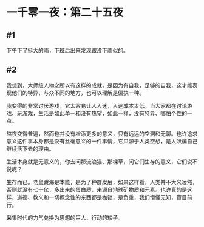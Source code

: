 # 一千零一夜：第二十五夜

## #1

下午下了挺大的雨，下班后出来发现跟没下雨似的。

## #2

我想到，大师级人物之所以有这样的成就，是因为有自我，足够的自我，这才能表现他们的特异，与众不同的地方，也可以理解是偏执一种。

我变得的非常讨厌游戏，它太容易让人入迷，入迷成本太低。当大家都在讨论游戏、玩游戏，生活是如此单一和没有热望，如此一样，没有特异、哪怕个性的一点。

熬夜变得普遍，然而也并没有增添更多的意义，只有远远的空洞和无聊。也许追求意义这件事本身都是没有丝毫意义的一件事情，它只源于人类空想，是人哄骗自己继续活下去的理由。

生活本身就是无意义的，你去问那流浪猫、那棵草，问它们生存的意义，它们说不说呢？

生存而已。老鼠跳海是本能，是为了种群发展，如果这样看，人类并不大义凌然，否则就没有七十亿，多出来的蛋白质，来源自地球矿物质和元素。也许真的是这样，道德、教义和一切概念性的东西都是枷锁，是负重，我们懵懂无知，盲目前行。

采集时代的力气兑换为思想的巨人、行动的矮子。
